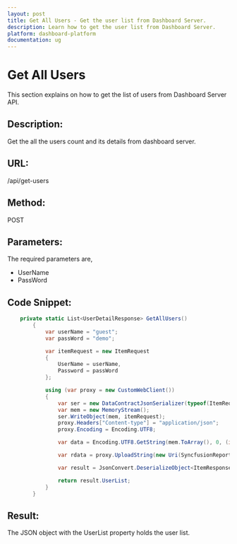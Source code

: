```yaml
---
layout: post
title: Get All Users - Get the user list from Dashboard Server.
description: Learn how to get the user list from Dashboard Server.
platform: dashboard-platform
documentation: ug
---
```


# Get All Users

This section explains on how to get the list of users from Dashboard Server API.

## Description:
Get the all the users count and its details from dashboard server.

## URL:
/api/get-users

## Method:
POST

## Parameters:
The required parameters are,
* UserName
* PassWord


## Code Snippet:
```csharp
    private static List<UserDetailResponse> GetAllUsers()
        {
            var userName = "guest";
            var passWord = "demo";

            var itemRequest = new ItemRequest
            {
                UserName = userName,
                Password = passWord
            };

            using (var proxy = new CustomWebClient())
            {
                var ser = new DataContractJsonSerializer(typeof(ItemRequest));
                var mem = new MemoryStream();
                ser.WriteObject(mem, itemRequest);
                proxy.Headers["Content-type"] = "application/json";
                proxy.Encoding = Encoding.UTF8;

                var data = Encoding.UTF8.GetString(mem.ToArray(), 0, (int)mem.Length);

                var rdata = proxy.UploadString(new Uri(SyncfusionReportServerUrl + "/api/get-users"), "POST", data);

                var result = JsonConvert.DeserializeObject<ItemResponse>(rdata);

                return result.UserList;
            }
        }
```

## Result:
The JSON object with the UserList property holds the user list.                      
        